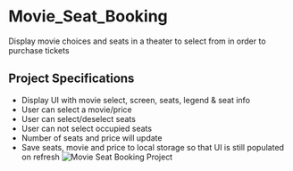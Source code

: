 # Movie_Seat_Booking

Display movie choices and seats in a theater to select from in order to purchase tickets

## Project Specifications

- Display UI with movie select, screen, seats, legend & seat info
- User can select a movie/price
- User can select/deselect seats
- User can not select occupied seats
- Number of seats and price will update
- Save seats, movie and price to local storage so that UI is still populated on refresh
![Movie Seat Booking Project](https://user-images.githubusercontent.com/91076807/142661056-c57d5bb8-29f2-45fb-b9ba-2371657a0747.gif)
